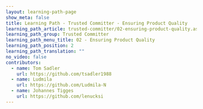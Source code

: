 ```yaml
---
layout: learning-path-page
show_meta: false
title: Learning Path - Trusted Committer - Ensuring Product Quality
learning_path_article: trusted-committer/02-ensuring-product-quality.asciidoc
learning_path_group: Trusted Committer
learning_path_menu_title: 02 - Ensuring Product Quality
learning_path_position: 2
learning_path_translation: ""
no_video: false
contributors:
  - name: Tom Sadler
    url: https://github.com/tsadler1988
  - name: Ludmila
    url: https://github.com/Ludmila-N
  - name: Johannes Tigges
    url: https://github.com/lenucksi
---
```

<!--- This file autogenerated from https://github.com/InnerSourceCommons/InnerSourceLearningPath/blob/master/scripts -->